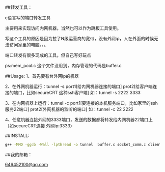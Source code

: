 ##转发工具：

c语言写的端口转发工具

主要用来实现访问内网机器，当然也可以作为跳板工具使用。

写这个工具的原因是因为拉了N级运营商的宽带，没有外网ip，人在外面的时候无法访问家里的电脑。。。

端口转发有很多现成的工具，但自己写好玩点

ps:mem_pool.c 这个文件没用到，内存管理的代码是buffer.c

##Usage:
1、首先要有台外网ip的机器

2、在外网机器运行：tunnel -s port1[给内网机器连接的端口] prot2[给客户端连接的端口，比如secureCRT 这种ssh客户端]  如：tunnel -s 2222 3333

3、在内网机器上运行：tunnel -c port1[要连接的本机服务端口，比如家里的ssh服务22端口] prot2[外网机器的监听的端口] 如：tunnel -c 22 2222

4、任意机器连接外网的3333端口，发送的数据都将转发给内网机器22端口上（如secureCRT连接 外网ip:3333）


##INSTALL:
```Bash
g++ -MMD -ggdb -Wall -lpthread -o tunnel  buffer.c socket_comm.c client.c server.c tunnel.c
```

##我的邮箱：
  
646452100@qq.com

